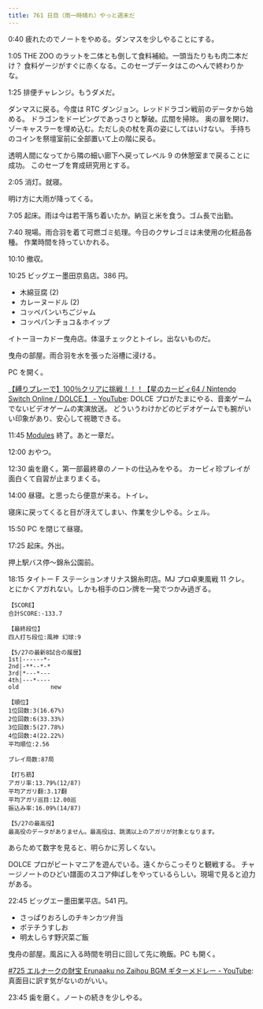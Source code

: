 ```yaml
---
title: 761 日目（雨一時晴れ）やっと週末だ
---
```


0:40 疲れたのでノートをやめる。ダンマスを少しやることにする。

1:05 THE ZOO のラットを二体とも倒して食料補給。一頭当たりもも肉二本だけ？
食料ゲージがすぐに赤くなる。このセーブデータはこのへんで終わりかな。

1:25 排便チャレンジ。もうダメだ。

ダンマスに戻る。今度は RTC ダンジョン。レッドドラゴン戦前のデータから始める。
ドラゴンをドーピングであっさりと撃破。広間を掃除。
奥の扉を開け、ゾーキャスラーを埋め込む。ただし炎の杖を真の姿にしてはいけない。
手持ちのコインを祭壇室前に全部置いて上の階に戻る。

透明人間になってから隣の細い廊下へ戻ってレベル 9 の休憩室まで戻ることに成功。
このセーブを育成研究用とする。

2:05 消灯。就寝。

明け方に大雨が降ってくる。

7:05 起床。雨は今は若干落ち着いたか。納豆と米を食う。ゴム長で出勤。

7:40 現場。雨合羽を着て可燃ゴミ処理。今日のクサレゴミは未使用の化粧品各種。
作業時間を持っていかれる。

10:10 撤収。

10:25 ビッグエー墨田京島店。386 円。

* 木綿豆腐 (2)
* カレーヌードル (2)
* コッペパンいちごジャム
* コッペパンチョコ＆ホイップ

イトーヨーカドー曳舟店。体温チェックとトイレ。出ないものだ。

曳舟の部屋。雨合羽を水を張った浴槽に浸ける。

PC を開く。

[【縛りプレーで】100％クリアに挑戦！！！【星のカービィ64 / Nintendo Switch Online / DOLCE.】 - YouTube](https://www.youtube.com/watch?v=UxSDfS6Rljc):
DOLCE プロがたまにやる、音楽ゲームでないビデオゲームの実演放送。
どういうわけかどのビデオゲームでも腕がいい印象があり、安心して視聴できる。

11:45 [Modules](https://javascript.info/modules) 終了。あと一章だ。

12:00 おやつ。

12:30 歯を磨く。第一部最終章のノートの仕込みをやる。
カービィ珍プレイが面白くて自習が止まりまくる。

14:00 昼寝。と思ったら便意が来る。トイレ。

寝床に戻ってくると目が冴えてしまい、作業を少しやる。シェル。

15:50 PC を閉じて昼寝。

17:25 起床。外出。

押上駅バス停～錦糸公園前。

18:15 タイトー F ステーションオリナス錦糸町店。MJ プロ卓東風戦 11 クレ。
とにかくアガれない。しかも相手のロン牌を一発でつかみ過ぎる。

```text
【SCORE】
合計SCORE:-133.7

【最終段位】
四人打ち段位:風神 幻球:9

【5/27の最新8試合の履歴】
1st|------*-
2nd|-**--*-*
3rd|*---*---
4th|---*----
old         new

【順位】
1位回数:3(16.67%)
2位回数:6(33.33%)
3位回数:5(27.78%)
4位回数:4(22.22%)
平均順位:2.56

プレイ局数:87局

【打ち筋】
アガリ率:13.79%(12/87)
平均アガリ翻:3.17翻
平均アガリ巡目:12.00巡
振込み率:16.09%(14/87)

【5/27の最高役】
最高役のデータがありません。最高役は、跳満以上のアガリが対象となります。
```

あらためて数字を見ると、明らかに芳しくない。

DOLCE プロがビートマニアを遊んでいる。遠くからこっそりと観戦する。
チャージノートのひどい譜面のスコア伸ばしをやっているらしい。現場で見ると迫力がある。

22:45 ビッグエー墨田業平店。541 円。

* さっぱりおろしのチキンカツ弁当
* ポテチうすしお
* 明太しらす野沢菜ご飯

曳舟の部屋。風呂に入る時間を明日に回して先に晩飯。PC も開く。

[&#x23;725 エルナークの財宝 Erunaaku no Zaihou BGM ギターメドレー - YouTube](https://www.youtube.com/watch?v=QP16W1cWqa8):
真面目に訳す気がないのがいい。

23:45 歯を磨く。ノートの続きを少しやる。

